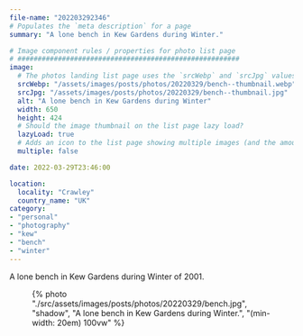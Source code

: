 ```yaml
---
file-name: "202203292346"
# Populates the `meta description` for a page
summary: "A lone bench in Kew Gardens during Winter."

# Image component rules / properties for photo list page
# #######################################################
image:
  # The photos landing list page uses the `srcWebp` and `srcJpg` values
  srcWebp: "/assets/images/posts/photos/20220329/bench--thumbnail.webp"
  srcJpg: "/assets/images/posts/photos/20220329/bench--thumbnail.jpg"
  alt: "A lone bench in Kew Gardens during Winter"
  width: 650
  height: 424
  # Should the image thumbnail on the list page lazy load?
  lazyLoad: true
  # Adds an icon to the list page showing multiple images (and the amount) available to view on the post page
  multiple: false

date: 2022-03-29T23:46:00

location:
  locality: "Crawley"
  country_name: "UK"
category:
- "personal"
- "photography"
- "kew"
- "bench"
- "winter"
---
```


A lone bench in Kew Gardens during Winter of 2001.

<figure class="flow">
{% photo "./src/assets/images/posts/photos/20220329/bench.jpg", "shadow", "A lone bench in Kew Gardens during Winter.", "(min-width: 20em) 100vw" %}
</figure>

